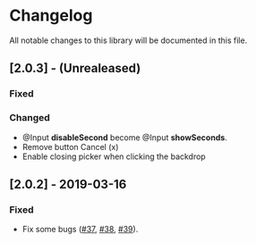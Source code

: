 # Changelog
All notable changes to this library will be documented in this file.

## [2.0.3] - (Unrealeased)
### Fixed

### Changed
- @Input **disableSecond** become @Input **showSeconds**.
- Remove button Cancel (x)
- Enable closing picker when clicking the backdrop

## [2.0.2] - 2019-03-16
### Fixed
- Fix some bugs ([#37](https://github.com/h2qutc/ngx-mat-datetime-picker/issues/37), [#38](https://github.com/h2qutc/ngx-mat-datetime-picker/issues/38), [#39](https://github.com/h2qutc/ngx-mat-datetime-picker/issues/39)).